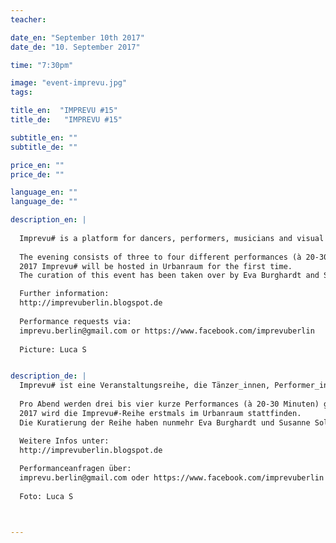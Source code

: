 ```yaml
---
teacher:

date_en: "September 10th 2017"
date_de: "10. September 2017"

time: "7:30pm"

image: "event-imprevu.jpg"
tags:

title_en:  "IMPREVU #15"
title_de:   "IMPREVU #15"

subtitle_en: ""
subtitle_de: ""

price_en: ""
price_de: ""

language_en: ""
language_de: ""

description_en: |
  
  Imprevu# is a platform for dancers, performers, musicians and visual artists to present their work in live improvisation and instant composition publicly.
 
  The evening consists of three to four different performances (à 20-30 minutes).  
  2017 Imprevu# will be hosted in Urbanraum for the first time.  
  The curation of this event has been taken over by Eva Burghardt and Susanne Soldan.  

  Further information:  
  http://imprevuberlin.blogspot.de  
 
  Performance requests via:  
  imprevu.berlin@gmail.com or https://www.facebook.com/imprevuberlin  
  
  Picture: Luca S


description_de: |
  Imprevu# ist eine Veranstaltungsreihe, die Tänzer_innen, Performer_innen, Musiker_innen und bildenden Künstler_innen eine Plattform bietet, ihre Arbeiten aus dem Bereich Live-Improvisation und Instant Composition öffentlich zu präsentieren.   
  
  Pro Abend werden drei bis vier kurze Performances (à 20-30 Minuten) gezeigt.  
  2017 wird die Imprevu#-Reihe erstmals im Urbanraum stattfinden.  
  Die Kuratierung der Reihe haben nunmehr Eva Burghardt und Susanne Soldan übernommen.  

  Weitere Infos unter:    
  http://imprevuberlin.blogspot.de  
  
  Performanceanfragen über:  
  imprevu.berlin@gmail.com oder https://www.facebook.com/imprevuberlin  
  
  Foto: Luca S



---
```

